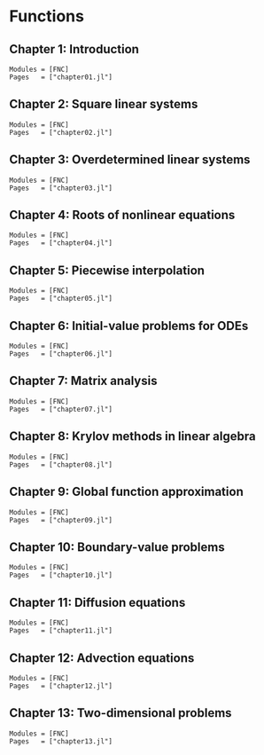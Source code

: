 # Functions

## Chapter 1: Introduction

```@autodocs
Modules = [FNC]
Pages   = ["chapter01.jl"]
```

## Chapter 2: Square linear systems

```@autodocs
Modules = [FNC]
Pages   = ["chapter02.jl"]
```

## Chapter 3: Overdetermined linear systems

```@autodocs
Modules = [FNC]
Pages   = ["chapter03.jl"]
```

## Chapter 4: Roots of nonlinear equations

```@autodocs
Modules = [FNC]
Pages   = ["chapter04.jl"]
```

## Chapter 5: Piecewise interpolation

```@autodocs
Modules = [FNC]
Pages   = ["chapter05.jl"]
```

## Chapter 6: Initial-value problems for ODEs

```@autodocs
Modules = [FNC]
Pages   = ["chapter06.jl"]
```

## Chapter 7: Matrix analysis

```@autodocs
Modules = [FNC]
Pages   = ["chapter07.jl"]
```

## Chapter 8: Krylov methods in linear algebra

```@autodocs
Modules = [FNC]
Pages   = ["chapter08.jl"]
```

## Chapter 9: Global function approximation

```@autodocs
Modules = [FNC]
Pages   = ["chapter09.jl"]
```

## Chapter 10: Boundary-value problems

```@autodocs
Modules = [FNC]
Pages   = ["chapter10.jl"]
```

## Chapter 11: Diffusion equations

```@autodocs
Modules = [FNC]
Pages   = ["chapter11.jl"]
```

## Chapter 12: Advection equations

```@autodocs
Modules = [FNC]
Pages   = ["chapter12.jl"]
```

## Chapter 13: Two-dimensional problems

```@autodocs
Modules = [FNC]
Pages   = ["chapter13.jl"]
```

